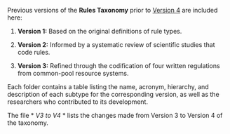Previous versions of the **Rules Taxonomy** prior to [Version 4](https://github.com/ResilientRules/Rules-taxonomy/blob/main/2%20RULES%20TAXONOMY%20V4.0.md) are included here:

1. **Version 1:** Based on the original definitions of rule types.

2. **Version 2:** Informed by a systematic review of scientific studies that code rules.

3. **Version 3:** Refined through the codification of four written regulations from common-pool resource systems.

Each folder contains a table listing the name, acronym, hierarchy, and description of each subtype for the corresponding version, as well as the researchers who contributed to its development.

The file * *V3 to V4* * lists the changes made from Version 3 to Version 4 of the taxonomy.
